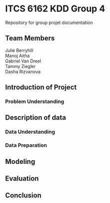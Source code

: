 # ITCS 6162 KDD Group 4
Repository for group projet documentation

## Team Members
Julie Berryhill<br>
Manoj Aitha<br>
Gabriel Van Dreel<br>
Tammy Ziegler<br>
Dasha Rizvanova<br>

## Introduction of Project

### Problem Understanding

## Description of data

### Data Understanding

### Data Preparation

## Modeling

## Evaluation

## Conclusion
